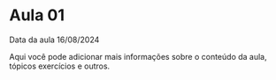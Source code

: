 # Aula 01

Data da aula 16/08/2024

Aqui você pode adicionar mais informações sobre o conteúdo da aula, tópicos exercícios e outros.

